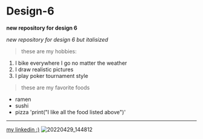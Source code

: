 # Design-6
**new repository for design 6**

_new repository for design 6 but italisized_
> these are my hobbies:
1. I bike everywhere I go no matter the weather
2. I draw realistic pictures
3. I play poker tournament style
> these are my favorite foods
- ramen
- sushi
- pizza
'print("I like all the food listed above")'
---
[my linkedin :)](www.linkedin.com/in/nicholas-danylenko)
![20220429_144812](https://github.com/user-attachments/assets/73aae767-2da6-4351-812b-9a43f3d0ecdd)

